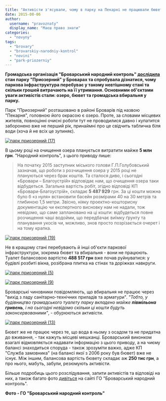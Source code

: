 ```yaml
---
title: "Активісти з'ясували, чому в парку на Пекарні не працювали бювет та туалет"
date: 2015-08-06
author: 
  username: "pravoznaty"
  display_name: "Маєш право знати"
categories: 
  - "novyny"
tags: 
  - "brovary"
  - "brovarskiy-narodniy-kontrol"
  - "novini"
  - "park-priozerniy"
---
```


**Громадська організація "Броварський народний контроль" [дослідила](https://nk.mybrovary.com/skilki-groshey-zakonservovano-u-parku-priozerniy/#) стан парку "Приозерний" у Броварах та спробувала дізнатися, чому паркова інфраструктура перебуває у такому невтішному стані та скільки грошей витрачають на її утримання. Основними об'єктами уваги активістів стали: озеро, бювет та громадська вбиральня у парку.**

Парк "Приозерний" розташовано в районі Броварів під назвою "Пекарня", головною його окрасою є озеро. Проте, за словами місцевих жителів, повноцінні очисні роботи тут не проводилися давно і купатится заборонено вже не перший рік, принаймні про це свідчить табличка біля води (хоча й не всіх це зупиняє).

[![парк приозерний (17)](https://mpz.brovary.org/wp-content/uploads/2015/08/park-pryozernyj-17.jpg)](https://mpz.brovary.org/wp-content/uploads/2015/08/park-pryozernyj-17.jpg)

В цьому році на очищення озера планується витратити майже **5 млн грн**. "Народний контроль", з цього приводу пише:

> На початку 2015 заступник міського голови Г.П.Голубовський зазначав, що роботи з розчищення озера у 2015 році не плануються через брак коштів. Та сталося диво, і сьогодні «Бровари – Благоустрій» відповідає нам, що очищення озера таки відбудеться. Загальна вартість робіт, згідно відповіді КП «Бровари-Благоустрій», складає **5 487 929** грн. За ці кошти можна було б «з нуля» встановити басейн розмірами 40 на 30 метрів та глибиною 1,5 метри. Звісно, ніяку проектно-кошторисну документацію чи експертного висновку нам не надали, тож невідомо, що саме заплановано на ці кошти: відбудеться повне розчищення чаші водойми, що передбачає виїмку ґрунту та планування укосів чи, можливо, знов просто позрізається очерет і на тому крапка.

[![парк приозерний (19)](https://mpz.brovary.org/wp-content/uploads/2015/08/park-pryozernyj-19.jpg)](https://mpz.brovary.org/wp-content/uploads/2015/08/park-pryozernyj-19.jpg)

Не в кращому стані перебувають й інші об'єкти паркової інфраструктури, зокрема бювет та вбиральня - вони не працюють. Туалет балансовою вартістю **488 517 грн** вже почав руйнуватися: у будівлі розбиті вікна, розібрана плитка на стінах та доріжках навкруги.

[![парк приозерний (5)](https://mpz.brovary.org/wp-content/uploads/2015/08/park-pryozernyj-5.jpg)](https://mpz.brovary.org/wp-content/uploads/2015/08/park-pryozernyj-5.jpg)

[![парк приозерний (9)](https://mpz.brovary.org/wp-content/uploads/2015/08/park-pryozernyj-9.jpg)](https://mpz.brovary.org/wp-content/uploads/2015/08/park-pryozernyj-9.jpg)

Броварські чиновники повідомляють, що вбиральня не працює через "вихід з ладу санітарно-технічних приладів та арматури". _"Тобто, у будівництво громадського туалету парку вкладено майже **півмільона гривень**, і на сьогодні невідомо скільки ці кошти будуть законсервованими"_, - обурюються активісти.

[![парк приозерний (13)](https://mpz.brovary.org/wp-content/uploads/2015/08/park-pryozernyj-13.jpg)](https://mpz.brovary.org/wp-content/uploads/2015/08/park-pryozernyj-13.jpg)

Бювет же не працює через те, що вода в ньому з осадом та не придатна до вживання, - так кажуть місцеві мешканці. Броварський виконком взагалі відмовляється надавати інформацію з цього приводу, а на чиєму балансі знаходиться споруда - також зрозуміти важко, адже КП "Служба замовника" (на балансі якої з 2006 року був бювет) вже не існує. Між іншим, балансова вартість бювету складає аж **250 тис грн**, а про нього, мабуть, забули, резюмують активісти.

Більше подробиць цього розслідування, запити активістів та відповіді на них, а також багато фото [дивіться](https://nk.mybrovary.com/skilki-groshey-zakonservovano-u-parku-priozerniy/#) на сайті ГО "Броварський народний контроль".

**Фото - ГО "Броварський народний контроль"**
